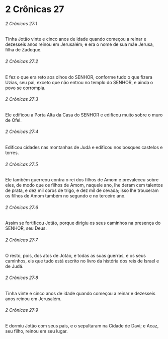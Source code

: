 # 2 Crônicas 27

###### 2 Crônicas 27:1

Tinha Jotão vinte e cinco anos de idade quando começou a reinar e dezesseis anos reinou em Jerusalém; e era o nome de sua mãe Jerusa, filha de Zadoque.

###### 2 Crônicas 27:2

E fez o que era reto aos olhos do SENHOR, conforme tudo o que fizera Uzias, seu pai, exceto que não entrou no templo do SENHOR, e ainda o povo se corrompia.

###### 2 Crônicas 27:3

Ele edificou a Porta Alta da Casa do SENHOR e edificou muito sobre o muro de Ofel.

###### 2 Crônicas 27:4

Edificou cidades nas montanhas de Judá e edificou nos bosques castelos e torres.

###### 2 Crônicas 27:5

Ele também guerreou contra o rei dos filhos de Amom e prevaleceu sobre eles, de modo que os filhos de Amom, naquele ano, lhe deram cem talentos de prata, e dez mil coros de trigo, e dez mil de cevada; isso lhe trouxeram os filhos de Amom também no segundo e no terceiro ano.

###### 2 Crônicas 27:6

Assim se fortificou Jotão, porque dirigiu os seus caminhos na presença do SENHOR, seu Deus.

###### 2 Crônicas 27:7

O resto, pois, dos atos de Jotão, e todas as suas guerras, e os seus caminhos, eis que tudo está escrito no livro da história dos reis de Israel e de Judá.

###### 2 Crônicas 27:8

Tinha vinte e cinco anos de idade quando começou a reinar e dezesseis anos reinou em Jerusalém.

###### 2 Crônicas 27:9

E dormiu Jotão com seus pais, e o sepultaram na Cidade de Davi; e Acaz, seu filho, reinou em seu lugar.

